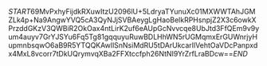 $START$69MvPxhyFijdkRXuwItzU2096lU+5LdryaTYunuXc01MXWWTAhJGMZLk4p+Na9AngwYVQ5cA3QyNJjSVBAeygLgHaoBelkRPHsnpjZ2X3c6owkXPrzddGKzV3QWBiR2OkOax4ntLirK2uf6eAUpGcNvvcqe8UbJtd3FfQEm9v9yum4auyv7GrYJSYu6Fq5Tg81gqquyuRuwBDLHhWN5rUGMqmxErGUWnrjyHupmnbsqwO6aB9R5YTQQKAwIlSnNsiMdRU5tDArUkcarIlVehtOaVDcPanpxdx4MxL8vcorr7tDkUQrymvqXBa2FFXtccfph26NtNI9YrZrfLraBDcw==$END$